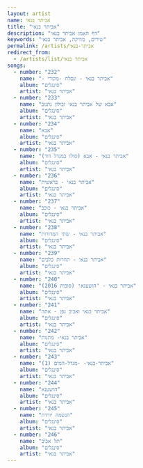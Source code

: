```yaml
---
layout: artist
name: אביתר בנאי
title: "אביתר בנאי"
description: "דף האמן אביתר בנאי"
keywords: "שירים, מוזיקה, אביתר בנאי"
permalink: /artists/אביתר-בנאי
redirect_from:
  - /artists/list/אביתר בנאי
songs:
  - number: "232"
    name: "- אביתר בנאי - ונסלח -מקורי"
    album: "סינגלים"
    artist: "אביתר בנאי"
  - number: "233"
    name: "אבא של אביתר בנאי זבולון נתנוב"
    album: "סינגלים"
    artist: "אביתר בנאי"
  - number: "234"
    name: "אבא"
    album: "סינגלים"
    artist: "אביתר בנאי"
  - number: "235"
    name: "אביתר בנאי - אבא (סולו במגדל דוד)"
    album: "סינגלים"
    artist: "אביתר בנאי"
  - number: "236"
    name: "אביתר בנאי - בראשית"
    album: "סינגלים"
    artist: "אביתר בנאי"
  - number: "237"
    name: "אביתר בנאי - כוכב"
    album: "סינגלים"
    artist: "אביתר בנאי"
  - number: "238"
    name: "אביתר בנאי - שתי המדורות"
    album: "סינגלים"
    artist: "אביתר בנאי"
  - number: "239"
    name: "אביתר בנאי - תחרות כלבים"
    album: "סינגלים"
    artist: "אביתר בנאי"
  - number: "240"
    name: "אביתר בנאי - ❜הושענא❛ (סוכות 2016)"
    album: "סינגלים"
    artist: "אביתר בנאי"
  - number: "241"
    name: "אביתר בנאי ואביב גפן - אתה"
    album: "סינגלים"
    artist: "אביתר בנאי"
  - number: "242"
    name: "אביתר בנאי- מתנות"
    album: "סינגלים"
    artist: "אביתר בנאי"
  - number: "243"
    name: "אביתר-בנאי- -מגדל-המים (1)"
    album: "סינגלים"
    artist: "אביתר בנאי"
  - number: "244"
    name: "הושענא"
    album: "סינגלים"
    artist: "אביתר בנאי"
  - number: "245"
    name: "הנשמה יורדת"
    album: "סינגלים"
    artist: "אביתר בנאי"
  - number: "246"
    name: "תל אביב"
    album: "סינגלים"
    artist: "אביתר בנאי"
---
```


